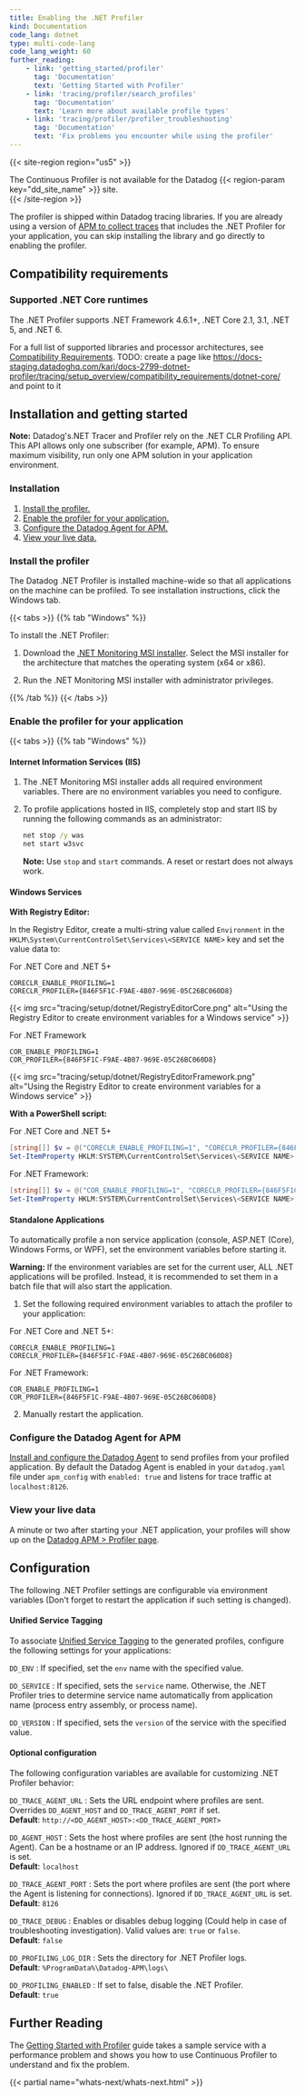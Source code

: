 ```yaml
---
title: Enabling the .NET Profiler
kind: Documentation
code_lang: dotnet
type: multi-code-lang
code_lang_weight: 60
further_reading:
    - link: 'getting_started/profiler'
      tag: 'Documentation'
      text: 'Getting Started with Profiler'
    - link: 'tracing/profiler/search_profiles'
      tag: 'Documentation'
      text: 'Learn more about available profile types'
    - link: 'tracing/profiler/profiler_troubleshooting'
      tag: 'Documentation'
      text: 'Fix problems you encounter while using the profiler'
---
```


{{< site-region region="us5" >}}
<div class="alert alert-warning">
  The Continuous Profiler is not available for the Datadog {{< region-param key="dd_site_name" >}} site.
</div>
{{< /site-region >}}

The profiler is shipped within Datadog tracing libraries. If you are already using a version of [APM to collect traces][1] that includes the .NET Profiler for your application, you can skip installing the library and go directly to enabling the profiler.

## Compatibility requirements

### Supported .NET Core runtimes

The .NET Profiler supports .NET Framework 4.6.1+, .NET Core 2.1, 3.1, .NET 5, and .NET 6. 

For a full list of supported libraries and processor architectures, see [Compatibility Requirements][1].
TODO: create a page like https://docs-staging.datadoghq.com/kari/docs-2799-dotnet-profiler/tracing/setup_overview/compatibility_requirements/dotnet-core/ and point to it


## Installation and getting started

<div class="alert alert-warning">
  <strong>Note:</strong> Datadog's.NET Tracer and Profiler rely on the .NET CLR Profiling API. This API allows only one subscriber (for example, APM). To ensure maximum visibility, run only one APM solution in your application environment.
</div>

### Installation

1. [Install the profiler.](#install-the-profiler)
2. [Enable the profiler for your application.](#enable-the-profiler-for-your-application)
3. [Configure the Datadog Agent for APM.](#configure-the-datadog-agent-for-apm)
4. [View your live data.](#view-your-live-data)

### Install the profiler

The Datadog .NET Profiler is installed machine-wide so that all applications on the machine can be profiled. To see installation instructions, click the Windows tab. 

{{< tabs >}}
{{% tab "Windows" %}}

To install the .NET Profiler:

1. Download the [.NET Monitoring MSI installer][1]. Select the MSI installer for the architecture that matches the operating system (x64 or x86).

2. Run the .NET Monitoring MSI installer with administrator privileges.


[1]: https://github.com/DataDog/dd-trace-dotnet/releases
{{% /tab %}}
{{< /tabs >}}


### Enable the profiler for your application

{{< tabs >}}
{{% tab "Windows" %}}

#### Internet Information Services (IIS)

1. The .NET Monitoring MSI installer adds all required environment variables. There are no environment variables you need to configure.

2. To profile applications hosted in IIS, completely stop and start IIS by running the following commands as an administrator:

   ```cmd
   net stop /y was
   net start w3svc
   ```

   <div class="alert alert-warning">
     <strong>Note:</strong> Use <code>stop</code> and <code>start</code> commands. A reset or restart does not always work.
   </div>


#### Windows Services

**With Registry Editor:**

In the Registry Editor, create a multi-string value called `Environment` in the `HKLM\System\CurrentControlSet\Services\<SERVICE NAME>` key and set the value data to:

For .NET Core and .NET 5+
```text
CORECLR_ENABLE_PROFILING=1
CORECLR_PROFILER={846F5F1C-F9AE-4B07-969E-05C26BC060D8}
```

{{< img src="tracing/setup/dotnet/RegistryEditorCore.png" alt="Using the Registry Editor to create environment variables for a Windows service" >}}

For .NET Framework
```text
COR_ENABLE_PROFILING=1
COR_PROFILER={846F5F1C-F9AE-4B07-969E-05C26BC060D8}
```

{{< img src="tracing/setup/dotnet/RegistryEditorFramework.png" alt="Using the Registry Editor to create environment variables for a Windows service" >}}

**With a PowerShell script:**

For .NET Core and .NET 5+
```powershell
[string[]] $v = @("CORECLR_ENABLE_PROFILING=1", "CORECLR_PROFILER={846F5F1C-F9AE-4B07-969E-05C26BC060D8}")
Set-ItemProperty HKLM:SYSTEM\CurrentControlSet\Services\<SERVICE NAME> -Name Environment -Value $v
```

For .NET Framework:
```powershell
[string[]] $v = @("COR_ENABLE_PROFILING=1", "CORECLR_PROFILER={846F5F1C-F9AE-4B07-969E-05C26BC060D8}")
Set-ItemProperty HKLM:SYSTEM\CurrentControlSet\Services\<SERVICE NAME> -Name Environment -Value $v
```

#### Standalone Applications

To automatically profile a non service application (console, ASP.NET (Core), Windows Forms, or WPF), set the environment variables before starting it. 

<div class="alert alert-warning">
  <strong>Warning:</strong> If the environment variables are set for the current user, ALL .NET applications will be profiled. Instead, it is recommended to set them in a batch file that will also start the application.
</div>

1. Set the following required environment variables to attach the profiler to your application:

For .NET Core and .NET 5+:
   ```
   CORECLR_ENABLE_PROFILING=1
   CORECLR_PROFILER={846F5F1C-F9AE-4B07-969E-05C26BC060D8}
   ```

For .NET Framework:
   ```
   COR_ENABLE_PROFILING=1
   COR_PROFILER={846F5F1C-F9AE-4B07-969E-05C26BC060D8}
   ```

2. Manually restart the application.


### Configure the Datadog Agent for APM

[Install and configure the Datadog Agent][2] to send profiles from your profiled application. By default the Datadog Agent is enabled in your `datadog.yaml` file under `apm_config` with `enabled: true` and listens for trace traffic at `localhost:8126`.


### View your live data

A minute or two after starting your .NET application, your profiles will show up on the [Datadog APM > Profiler page][4].


## Configuration

The following .NET Profiler settings are configurable via environment variables (Don't forget to restart the application if such setting is changed). 

#### Unified Service Tagging

To associate [Unified Service Tagging][6] to the generated profiles, configure the following settings for your applications:

`DD_ENV`
: If specified, set the `env` name with the specified value. 

`DD_SERVICE`
: If specified, sets the `service` name. Otherwise, the .NET Profiler tries to determine service name automatically from application name (process entry assembly, or process name).

`DD_VERSION`
: If specified, sets the `version` of the service with the specified value. 


#### Optional configuration

The following configuration variables are available for customizing .NET Profiler behavior:

`DD_TRACE_AGENT_URL`
: Sets the URL endpoint where profiles are sent. Overrides `DD_AGENT_HOST` and `DD_TRACE_AGENT_PORT` if set. <br>
**Default**: `http://<DD_AGENT_HOST>:<DD_TRACE_AGENT_PORT>`

`DD_AGENT_HOST`
: Sets the host where profiles are sent (the host running the Agent). Can be a hostname or an IP address. Ignored if `DD_TRACE_AGENT_URL` is set. <br>
**Default**: `localhost`

`DD_TRACE_AGENT_PORT`
: Sets the port where profiles are sent (the port where the Agent is listening for connections). Ignored if `DD_TRACE_AGENT_URL` is set. <br>
**Default**: `8126`

`DD_TRACE_DEBUG`
: Enables or disables debug logging (Could help in case of troubleshooting investigation). Valid values are: `true` or `false`.<br>
**Default**: `false`

`DD_PROFILING_LOG_DIR`
: Sets the directory for .NET Profiler logs. <br>
**Default**: `%ProgramData%\Datadog-APM\logs\`

`DD_PROFILING_ENABLED`
: If set to false, disable the .NET Profiler. <br>
**Default**: `true`



## Further Reading
The [Getting Started with Profiler][5] guide takes a sample service with a performance problem and shows you how to use Continuous Profiler to understand and fix the problem.

{{< partial name="whats-next/whats-next.html" >}}

[1]: /tracing/setup_overview/
[2]: https://app.datadoghq.com/account/settings#agent/overview
[3]: https://app.datadoghq.com/account/settings?agent_version=6#agent
[4]: https://app.datadoghq.com/profiling
[5]: /getting_started/profiler/
[6]: /getting_started/tagging/unified_service_tagging/
